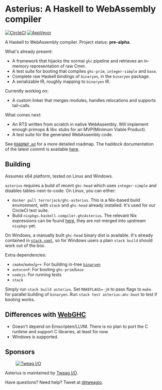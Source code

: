 # Asterius: A Haskell to WebAssembly compiler

[![CircleCI](https://circleci.com/gh/tweag/asterius/tree/master.svg?style=shield)](https://circleci.com/gh/tweag/asterius/tree/master)
[![AppVeyor](https://ci.appveyor.com/api/projects/status/github/tweag/asterius?branch=master&svg=true)](https://ci.appveyor.com/project/TerrorJack/asterius?branch=master)

A Haskell to WebAssembly compiler. Project status: **pre-alpha**.

What's already present:

* A framework that hijacks the normal `ghc` pipeline and retrieves an
  in-memory representation of raw Cmm.
* A test suite for booting that compiles `ghc-prim`, `integer-simple` and `base`.
* Complete raw Haskell bindings of `binaryen`, in the `binaryen` package.
* A serializable IR, roughly mapping to `binaryen` IR.

Currently working on:

* A custom linker that merges modules, handles relocations and supports tail-calls.

What comes next:

* An RTS written from scratch in native WebAssembly. Will implement
  enough primops & libc stubs for an MVP(Minimum Viable Product).
* A test suite for the generated WebAssembly code.

See [`ROADMAP.md`](ROADMAP.md) for a more detailed roadmap. The haddock documentation of the latest commit is available [here](https://tweag.github.io/asterius/index.html).

## Building

Assumes x64 platform, tested on Linux and Windows.

`asterius` requires a build of recent `ghc-head` which uses `integer-simple` and disables tables-next-to-code. On Linux, you can either:

* `docker pull terrorjack/ghc-asterius`. This is a Nix-based build environment, with `stack` and `ghc-head` already installed. It's used for our CircleCI test suite.
* Build `nixpkgs.haskell.compiler.ghcAsterius`. The relevant Nix expressions can be found [here](https://github.com/TerrorJack/nixpkgs/tree/wip-ghc-asterius), they are not merged into upstream `nixpkgs` yet.

On Windows, a manually built `ghc-head` binary dist is available. It's already contained in [`stack.yaml`](stack.yaml), so for Windows users a plain `stack build` should work out of the box.

Extra dependencies:

* `cmake`/`make`/`g++`: For building in-tree [`binaryen`](https://github.com/WebAssembly/binaryen)
* `autoconf`: For booting `ghc-prim`/`base`
* `nodejs`: For running tests
* `stack`

Simply run `stack build asterius`. Set `MAKEFLAGS=-j8` to pass flags to `make` for parallel building of `binaryen`. Run `stack test asterius:ahc-boot` to test if booting works.

## Differences with [WebGHC](https://webghc.github.io/)

* Doesn't depend on Emscripten/LLVM. There is no plan to port the C runtime and support C libraries, at least for now.
* Windows is supported.

## Sponsors

&nbsp;&nbsp;&nbsp;&nbsp;&nbsp;&nbsp;&nbsp;&nbsp;
[![Tweag I/O](https://www.tweag.io/img/tweag-small.png)](http://tweag.io)

Asterius is maintained by [Tweag I/O](http://tweag.io/).

Have questions? Need help? Tweet at
[@tweagio](http://twitter.com/tweagio).
